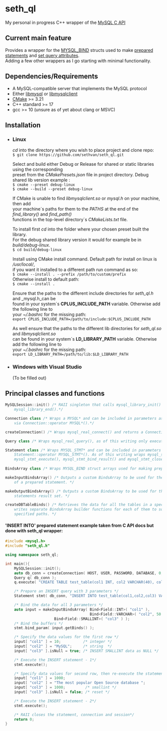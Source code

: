 # seth_ql
My personal in progress C++ wrapper of the [MySQL C API](https://dev.mysql.com/doc/c-api/8.0/en/)

## Current main feature
Provides a wrapper for the [MYSQL_BIND](https://dev.mysql.com/doc/c-api/8.0/en/c-api-prepared-statement-data-structures.html) structs used to make [prepared statements](https://dev.mysql.com/doc/c-api/8.0/en/c-api-prepared-statement-interface.html) and  [set query attributes](https://dev.mysql.com/doc/c-api/8.0/en/mysql-bind-param.html).  
Adding a few other wrappers as I go starting with minimal functionality.

## Dependencies/Requirements
*  A MySQL-compatible server that implements the MySQL protocol
*  Either [libmysql](https://dev.mysql.com/doc/refman/8.0/en/faqs-c-api.html#faq-mysql-c-api-download) or [libmysqlclient](https://dev.mysql.com/downloads/c-api/)
*  [CMake](https://cmake.org/download/) >= 3.21
*  C++ standard >= 17
*  gcc >= 10 (unsure as of yet about clang or MSVC)

## Installation
* ### Linux

   _cd_ into the directory where you wish to place project and clone repo:  
   `$ git clone https://github.com/sethvan/seth_ql.git                                      `  
   
   Select and build either Debug or Release for shared or static libraries using the corresponding  
   preset from the _CMakePresets.json_ file in project directory. Debug shared lib version example :  
   `$ cmake --preset debug-linux                                                            `  
   `$ cmake --build --preset debug-linux                                                    `  
   
   If CMake is unable to find _libmysqlclient.so_ or _mysql.h_ on your machine, then add   
   your machine´s paths for them to the _PATHS_ at the end of the _find_library()_ and _find_path()_  
   functions in the top-level directory´s _CMakeLists.txt_ file.  
   
   To install first _cd_ into the folder where your chosen preset built the library.  
   For the debug shared library version it would for example be in _build/debug-linux_.   
   `$ cd build/debug-linux                                                                  `  
   
   Install using CMake install command. Default path for install on linux is _/usr/local/_,  
   if you want it installed to a different path run command as so:  
   `$ cmake --install . --prefix /path/to/custom/prefix                                     `  
   Otherwise install to default path:  
   `$ cmake --install .                                                                     `
   
   Ensure that the paths to the different include directories for _seth_ql.h_ and _mysql.h_can be  
   found in your system´s **CPLUS_INCLUDE_PATH** variable. Otherwise add the following line to  
   your _~/.bashrc_ for the missing path:  
   `export CPLUS_INCLUDE_PATH=/path/to/include:$CPLUS_INCLUDE_PATH                          `  
   
   As well ensure that the paths to the different lib directories for _seth_ql.so_ and _libmysqlclient.so_  
   can be found in your system´s **LD_LIBRARY_PATH** variable. Otherwise add the following line to  
   your _~/.bashrc_ for the missing path:  
   `export LD_LIBRARY_PATH=/path/to/lib:$LD_LIBRARY_PATH                                    `  

* ### Windows with Visual Studio
   (To be filled out)
   
## Principal classes and functions
```c++
MySQLSession::init() /* RAII singleton that calls mysql_library_init() and destructor calls 
    mysql_library_end().*/	

Connection class /* Wraps a MYSQL* and can be included in parameters as a MYSQL* 
    via Connection::operator MYSQL*().*/

createConnection() /* Wraps mysql_real_connect() and returns a Connection object. */

Query class /* Wraps mysql_real_query(), as of this writing only executes. */

Statement class /* Wraps MYSQL_STMT* and can be included in parameters as a MYSQL_STMT* via 
    Statement::operator MYSQL_STMT*(). As of this writing wraps mysql_stmt_bind_param(), 
    mysql_stmt_execute(), mysql_stmt_bind_result() and mysql_stmt_close(). */
                
BindsArray class /* Wraps MYSQL_BIND struct arrays used for making prepared statements. */

makeInputBindsArray() /* Outputs a custom BindsArray to be used for the input parameter values
    of a prepared statement. */

makeOutputBindsArray() /* Outputs a custom BindsArray to be used for the rows in a prepared 
    statements result set. */

createDBTableBinds() /* Retrieves the data for all the tables in a specified database and 
    writes separate BindsArray builder functions for each of them to source files created at 
    specified paths. */
```
	
#### 'INSERT INTO' prepared statement example taken from C API docs but done with seth_ql wrapper:
```c++
#include <mysql.h>
#include "seth_ql.h"

using namespace seth_ql;

int main(){
    MySQLSession::init();
    auto db_conn = createConnection( HOST, USER, PASSWORD, DATABASE, 0, "", 0 );
    Query q( db_conn );
    q.execute( "CREATE TABLE test_table(col1 INT, col2 VARCHAR(40), col3 SMALLINT)" );

    /* Prepare an INSERT query with 3 parameters */
    Statement stmt( db_conn, "INSERT INTO test_table(col1,col2,col3) VALUES(?,?,?)" );

    /* Bind the data for all 3 parameters */
    auto input = makeInputBindsArray( Bind<Field::INT>( "col1" ), 
                                      Bind<Field::VARCHAR>( "col2", 50 ), 
				      Bind<Field::SMALLINT>( "col3" ) );
    /* Bind the buffers */
    stmt.bind_param( input.getBinds() );

    /* Specify the data values for the first row */
    input[ "col1" ] = 10;          /* integer */
    input[ "col2" ] = "MySQL";     /* string  */
    input[ "col3" ].isNull = true; /* INSERT SMALLINT data as NULL */

    /* Execute the INSERT statement - 1*/
    stmt.execute();

    /* Specify data values for second row, then re-execute the statement */
    input[ "col1" ] = 1000;
    input[ "col2" ] = "The most popular Open Source database ";
    input[ "col3" ] = 1000;         /* smallint */
    input[ "col3" ].isNull = false; /* reset */

    /* Execute the INSERT statement - 2*/
    stmt.execute();

    /* RAII closes the statement, connection and session*/
    return 0;
}
